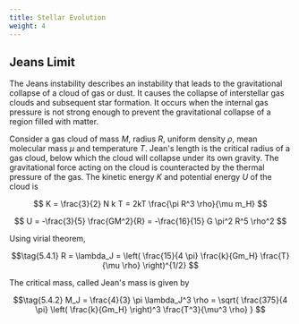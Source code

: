 ```yaml
---
title: Stellar Evolution
weight: 4
---
```


## Jeans Limit

The Jeans instability describes an instability that leads to the gravitational collapse of a cloud of gas or dust. It causes the collapse of interstellar gas clouds and subsequent star formation. It occurs when the internal gas pressure is not strong enough to prevent the gravitational collapse of a region filled with matter.

Consider a gas cloud of mass $M$, radius $R$, uniform density $\rho$, mean molecular mass $\mu$ and temperature $T$. Jean's length is the critical radius of a gas cloud, below which the cloud will collapse under its own gravity. The gravitational force acting on the cloud is counteracted by the thermal pressure of the gas. The kinetic energy $K$ and potential energy $U$ of the cloud is

$$ K = \frac{3}{2} N k T = 2kT \frac{\pi R^3 \rho}{\mu m_H} $$

$$ U = -\frac{3}{5} \frac{GM^2}{R} = -\frac{16}{15} G \pi^2 R^5 \rho^2 $$

Using virial theorem,

$$\tag{5.4.1} R = \lambda_J = \left( \frac{15}{4 \pi} \frac{k}{Gm_H} \frac{T}{\mu \rho} \right)^{1/2} $$

The critical mass, called Jean's mass is given by

$$\tag{5.4.2} M_J = \frac{4}{3} \pi \lambda_J^3 \rho = \sqrt{ \frac{375}{4 \pi} \left( \frac{k}{Gm_H} \right)^3 \frac{T^3}{\mu^3 \rho} } $$
